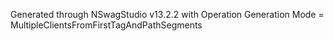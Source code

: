﻿Generated through NSwagStudio v13.2.2 with Operation Generation Mode = MultipleClientsFromFirstTagAndPathSegments